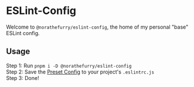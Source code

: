 # ESLint-Config

Welcome to `@norathefurry/eslint-config`, the home of my personal "base" ESLint config.

## Usage

Step 1: Run `pnpm i -D @norathefurry/eslint-config`<br/>
Step 2: Save the [Preset Config](https://github.com/MokiyCodes/eslint-config-preset/blob/main/.eslintrc.js) to your project's `.eslintrc.js`<br/>
Step 3: Done!
